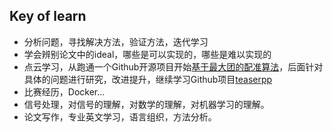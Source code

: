 ## Key of learn

- 分析问题，寻找解决方法，验证方法，迭代学习
- 学会辨别论文中的ideal，哪些是可以实现的，哪些是难以实现的
- 点云学习，从跑通一个Github开源项目开始[基于最大团的配准算法](https://github.com/zhangxy0517/3D-Registration-with-Maximal-Cliques/tree/main)，后面针对具体的问题进行研究，改进提升，继续学习Github项目[teaserpp](https://github.com/MIT-SPARK/TEASER-plusplus)
- 比赛经历，Docker...
- 信号处理，对信号的理解，对数学的理解，对机器学习的理解。
- 论文写作，专业英文学习，语言组织，方法分析。